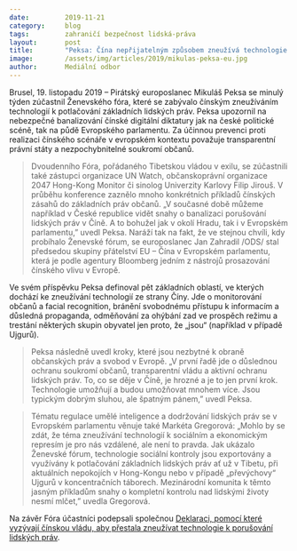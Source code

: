 ```yaml
---
date:         2019-11-21
category:     blog
tags:         zahraničí bezpečnost lidská-práva
layout:       post
title:        "Peksa: Čína nepřijatelným způsobem zneužívá technologie k potlačování základních lidských práv"
image:        /assets/img/articles/2019/mikulas-peksa-eu.jpg
author:       Mediální odbor
---
```


 

Brusel, 19. listopadu 2019 – Pirátský europoslanec Mikuláš Peksa se minulý týden zúčastnil Ženevského fóra, které se zabývalo čínským zneužíváním technologií k potlačování základních lidských práv. Peksa upozornil na nebezpečné banalizování čínské digitální diktatury jak na české politické scéně, tak na půdě Evropského parlamentu. Za účinnou prevenci proti realizaci čínského scénáře v evropském kontextu považuje transparentní právní státy a nezpochybnitelné soukromí občanů.

> Dvoudenního Fóra, pořádaného Tibetskou vládou v exilu, se zúčastnili také zástupci organizace UN Watch, občanskoprávní organizace 2047 Hong-Kong Monitor či sinolog Univerzity Karlovy Filip Jirouš. V průběhu konference zaznělo mnoho konkrétních příkladů čínských zásahů do základních práv občanů. „V současné době můžeme například v České republice vidět snahy o banalizaci porušování lidských práv v Číně. A to bohužel jak v okolí Hradu, tak i v Evropském parlamentu,” uvedl Peksa. Naráží tak na fakt, že ve stejnou chvíli, kdy probíhalo Ženevské fórum, se europoslanec Jan Zahradil /ODS/ stal předsedou skupiny přátelství EU – Čína v Evropském parlamentu, která je podle agentury Bloomberg jedním z nástrojů prosazování čínského vlivu v Evropě.

Ve svém příspěvku Peksa definoval pět základních oblastí, ve kterých dochází ke zneužívání technologií ze strany Číny. Jde o monitorování občanů a facial recognition, bránění svobodnému přístupu k informacím a důsledná propaganda, odměňování za ohýbání zad ve prospěch režimu a trestání některých skupin obyvatel jen proto, že „jsou“ (například v případě Ujgurů).

> Peksa následně uvedl kroky, které jsou nezbytné k obraně občanských práv a svobod v Evropě.  „V první řadě jde o důslednou ochranu soukromí občanů, transparentní vládu a aktivní ochranu lidských práv. To, co se děje v Číně, je hrozné a je to jen první krok. Technologie umožňují a budou umožňovat mnohem více. Jsou typickým dobrým sluhou, ale špatným pánem,” uvedl Peksa. 

> Tématu regulace umělé inteligence a dodržování lidských práv se v Evropském parlamentu věnuje také Markéta Gregorová: „Mohlo by se zdát, že téma zneužívání technologií k sociálním a ekonomickým represím je pro nás vzdálené, ale není to pravda. Jak ukázalo Ženevské fórum, technologie sociální kontroly jsou exportovány a využívány k potlačování základních lidských práv ať už v Tibetu, při aktuálních nepokojích v Hong-Kongu nebo v případě „převýchovy“ Ujgurů v koncentračních táborech. Mezinárodní komunita k těmto jasným příkladům snahy o kompletní kontrolu nad lidskými životy nesmí mlčet,” uvedla Gregorová. 

Na závěr Fóra účastníci podepsali společnou [Deklaraci, pomocí které vyzývají čínskou vládu, aby přestala zneužívat technologie k porušování lidských práv](https://tibet.net/the-geneva-forum-declaration-2019/).
